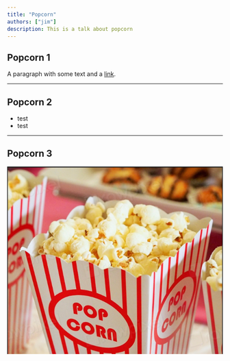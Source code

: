```yaml
---
title: "Popcorn"
authors: ["jim"]
description: This is a talk about popcorn
---
```


## Popcorn 1
A paragraph with some text and a [link](https://hakim.se).

---

## Popcorn 2
<ul>
<li class="fragment">test</span>
<li class="fragment">test</span>
</ul>

---

## Popcorn 3

<img src="popcorn.png">

